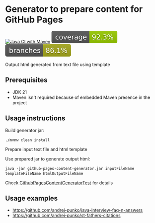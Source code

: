 # Generator to prepare content for GitHub Pages
[![Java CI with Maven](https://github.com/andrei-punko/github-pages-content-generator/actions/workflows/maven.yml/badge.svg)](https://github.com/andrei-punko/github-pages-content-generator/actions/workflows/maven.yml)
[![Coverage](.github/badges/jacoco.svg)](https://github.com/andrei-punko/github-pages-content-generator/actions/workflows/maven.yml)
[![Branches](.github/badges/branches.svg)](https://github.com/andrei-punko/github-pages-content-generator/actions/workflows/maven.yml)

Output html generated from text file using template

## Prerequisites

- JDK 21
- Maven isn't required because of embedded Maven presence in the project

## Usage instructions

Build generator jar:

    ./mvnw clean install

Prepare input text file and html template

Use prepared jar to generate output html:

    java -jar github-pages-content-generator.jar inputFileName templateFileName htmlOutputFileName

Check [GithubPagesContentGeneratorTest](src/test/java/by/andd3dfx/GithubPagesContentGeneratorTest.java) for details

## Usage examples

- https://github.com/andrei-punko/java-interview-faq-n-answers
- https://github.com/andrei-punko/st-fathers-citations
